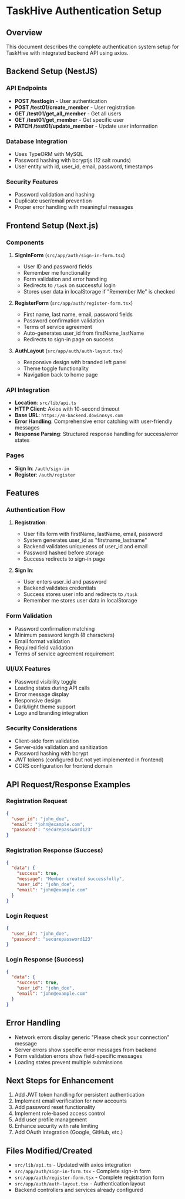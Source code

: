 # TaskHive Authentication Setup

## Overview
This document describes the complete authentication system setup for TaskHive with integrated backend API using axios.

## Backend Setup (NestJS)

### API Endpoints
- **POST /testlogin** - User authentication
- **POST /test01/create_member** - User registration
- **GET /test01/get_all_member** - Get all users
- **GET /test01/get_member** - Get specific user
- **PATCH /test01/update_member** - Update user information

### Database Integration
- Uses TypeORM with MySQL
- Password hashing with bcryptjs (12 salt rounds)
- User entity with id, user_id, email, password, timestamps

### Security Features
- Password validation and hashing
- Duplicate user/email prevention
- Proper error handling with meaningful messages

## Frontend Setup (Next.js)

### Components
1. **SignInForm** (`src/app/auth/sign-in-form.tsx`)
   - User ID and password fields
   - Remember me functionality
   - Form validation and error handling
   - Redirects to `/task` on successful login
   - Stores user data in localStorage if "Remember Me" is checked

2. **RegisterForm** (`src/app/auth/register-form.tsx`)
   - First name, last name, email, password fields
   - Password confirmation validation
   - Terms of service agreement
   - Auto-generates user_id from firstName_lastName
   - Redirects to sign-in page on success

3. **AuthLayout** (`src/app/auth/auth-layout.tsx`)
   - Responsive design with branded left panel
   - Theme toggle functionality
   - Navigation back to home page

### API Integration
- **Location**: `src/lib/api.ts`
- **HTTP Client**: Axios with 10-second timeout
- **Base URL**: `https://m-backend.dowinnsys.com`
- **Error Handling**: Comprehensive error catching with user-friendly messages
- **Response Parsing**: Structured response handling for success/error states

### Pages
- **Sign In**: `/auth/sign-in`
- **Register**: `/auth/register`

## Features

### Authentication Flow
1. **Registration**:
   - User fills form with firstName, lastName, email, password
   - System generates user_id as "firstname_lastname"
   - Backend validates uniqueness of user_id and email
   - Password hashed before storage
   - Success redirects to sign-in page

2. **Sign In**:
   - User enters user_id and password
   - Backend validates credentials
   - Success stores user info and redirects to `/task`
   - Remember me stores user data in localStorage

### Form Validation
- Password confirmation matching
- Minimum password length (8 characters)
- Email format validation
- Required field validation
- Terms of service agreement requirement

### UI/UX Features
- Password visibility toggle
- Loading states during API calls
- Error message display
- Responsive design
- Dark/light theme support
- Logo and branding integration

### Security Considerations
- Client-side form validation
- Server-side validation and sanitization
- Password hashing with bcrypt
- JWT tokens (configured but not yet implemented in frontend)
- CORS configuration for frontend domain

## API Request/Response Examples

### Registration Request
```json
{
  "user_id": "john_doe",
  "email": "john@example.com",
  "password": "securepassword123"
}
```

### Registration Response (Success)
```json
{
  "data": {
    "success": true,
    "message": "Member created successfully",
    "user_id": "john_doe",
    "email": "john@example.com"
  }
}
```

### Login Request
```json
{
  "user_id": "john_doe",
  "password": "securepassword123"
}
```

### Login Response (Success)
```json
{
  "data": {
    "success": true,
    "user_id": "john_doe",
    "email": "john@example.com"
  }
}
```

## Error Handling
- Network errors display generic "Please check your connection" message
- Server errors show specific error messages from backend
- Form validation errors show field-specific messages
- Loading states prevent multiple submissions

## Next Steps for Enhancement
1. Add JWT token handling for persistent authentication
2. Implement email verification for new accounts
3. Add password reset functionality
4. Implement role-based access control
5. Add user profile management
6. Enhance security with rate limiting
7. Add OAuth integration (Google, GitHub, etc.)

## Files Modified/Created
- `src/lib/api.ts` - Updated with axios integration
- `src/app/auth/sign-in-form.tsx` - Complete sign-in form
- `src/app/auth/register-form.tsx` - Complete registration form
- `src/app/auth/auth-layout.tsx` - Authentication layout
- Backend controllers and services already configured

